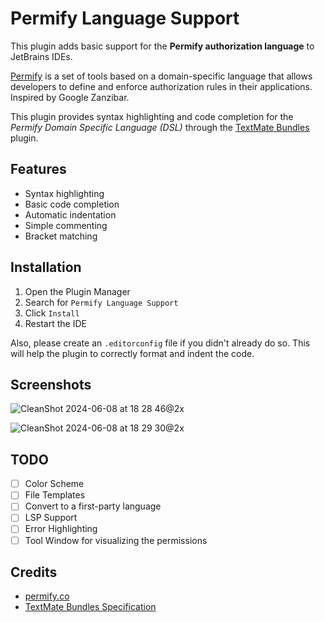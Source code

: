 # Permify Language Support

This plugin adds basic support for the **Permify authorization language** to JetBrains IDEs.

[Permify](https://permify.co/) is a set of tools based on a domain-specific language that allows developers to define and enforce
authorization rules in their applications. Inspired by Google Zanzibar.

This plugin provides syntax highlighting and code completion for the _Permify Domain Specific Language (DSL)_ through
the [TextMate Bundles](https://plugins.jetbrains.com/plugin/7221-textmate-bundles) plugin.

## Features

- Syntax highlighting
- Basic code completion
- Automatic indentation
- Simple commenting
- Bracket matching

## Installation

1. Open the Plugin Manager
2. Search for `Permify Language Support`
3. Click `Install`
4. Restart the IDE

Also, please create an `.editorconfig` file if you didn't already do so. This will help the plugin to correctly format and indent the code.

## Screenshots

![CleanShot 2024-06-08 at 18 28 46@2x](https://github.com/mallowigi/permify-tmbundle/assets/5015756/3795cb8f-60bb-4325-8091-65b39b1f5242)

![CleanShot 2024-06-08 at 18 29 30@2x](https://github.com/mallowigi/permify-tmbundle/assets/5015756/9716ebea-5f65-49e9-81ae-cf8d7b88b0a9)

## TODO

- [ ] Color Scheme
- [ ] File Templates
- [ ] Convert to a first-party language
- [ ] LSP Support
- [ ] Error Highlighting
- [ ] Tool Window for visualizing the permissions

## Credits

* [permify.co](https://permify.co/)
* [TextMate Bundles Specification](https://raw.githubusercontent.com/martinring/tmlanguage/master/tmlanguage.json)
